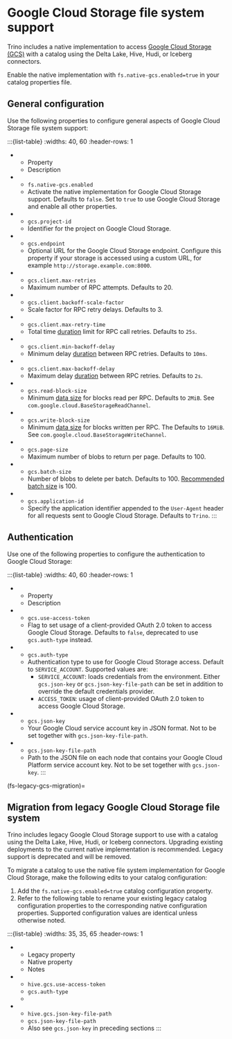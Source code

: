 # Google Cloud Storage file system support

Trino includes a native implementation to access [Google Cloud Storage
(GCS)](https://cloud.google.com/storage/) with a catalog using the Delta Lake,
Hive, Hudi, or Iceberg connectors.

Enable the native implementation with `fs.native-gcs.enabled=true` in your
catalog properties file.

## General configuration

Use the following properties to configure general aspects of Google Cloud
Storage file system support:

:::{list-table}
:widths: 40, 60
:header-rows: 1

* - Property
  - Description
* - `fs.native-gcs.enabled`
  - Activate the native implementation for Google Cloud Storage support.
    Defaults to `false`. Set to `true` to use Google Cloud Storage and enable
    all other properties.
* - `gcs.project-id`
  - Identifier for the project on Google Cloud Storage.
* - `gcs.endpoint`
  - Optional URL for the Google Cloud Storage endpoint. Configure this property
    if your storage is accessed using a custom URL, for example
    `http://storage.example.com:8000`.
* - `gcs.client.max-retries`
  - Maximum number of RPC attempts. Defaults to 20.
* - `gcs.client.backoff-scale-factor`
  - Scale factor for RPC retry delays. Defaults to 3.
* - `gcs.client.max-retry-time`
  - Total time [duration](prop-type-duration) limit for RPC call retries.
    Defaults to `25s`.
* - `gcs.client.min-backoff-delay`
  - Minimum delay [duration](prop-type-duration) between RPC retries. Defaults
    to `10ms`.
* - `gcs.client.max-backoff-delay`
  - Maximum delay [duration](prop-type-duration) between RPC retries. Defaults
    to `2s`.
* - `gcs.read-block-size`
  - Minimum [data size](prop-type-data-size) for blocks read per RPC. Defaults
    to `2MiB`. See `com.google.cloud.BaseStorageReadChannel`.
* - `gcs.write-block-size`
  - Minimum [data size](prop-type-data-size) for blocks written per RPC. The
    Defaults to `16MiB`. See `com.google.cloud.BaseStorageWriteChannel`.
* - `gcs.page-size`
  - Maximum number of blobs to return per page. Defaults to 100.
* - `gcs.batch-size`
  - Number of blobs to delete per batch. Defaults to 100. [Recommended batch
    size](https://cloud.google.com/storage/docs/batch) is 100.
* - `gcs.application-id`
  - Specify the application identifier appended to the `User-Agent` header
    for all requests sent to Google Cloud Storage. Defaults to `Trino`.
:::

## Authentication

Use one of the following properties to configure the authentication to Google
Cloud Storage:

:::{list-table}
:widths: 40, 60
:header-rows: 1

* - Property
  - Description
* - `gcs.use-access-token`
  - Flag to set usage of a client-provided OAuth 2.0 token to access Google
    Cloud Storage. Defaults to `false`, deprecated to use `gcs.auth-type` instead.
* - `gcs.auth-type`
  - Authentication type to use for Google Cloud Storage access. Default to `SERVICE_ACCOUNT`.
  Supported values are:
    * `SERVICE_ACCOUNT`: loads credentials from the environment. Either `gcs.json-key` or
      `gcs.json-key-file-path` can be set in addition to override the default
      credentials provider.
    * `ACCESS_TOKEN`: usage of client-provided OAuth 2.0 token to access Google
      Cloud Storage.
* - `gcs.json-key`
  - Your Google Cloud service account key in JSON format. Not to be set together
    with `gcs.json-key-file-path`.
* - `gcs.json-key-file-path`
  - Path to the JSON file on each node that contains your Google Cloud Platform
    service account key. Not to be set together with `gcs.json-key`.
:::

(fs-legacy-gcs-migration)=
## Migration from legacy Google Cloud Storage file system

Trino includes legacy Google Cloud Storage support to use with a catalog using
the Delta Lake, Hive, Hudi, or Iceberg connectors. Upgrading existing
deployments to the current native implementation is recommended. Legacy support
is deprecated and will be removed.

To migrate a catalog to use the native file system implementation for Google
Cloud Storage, make the following edits to your catalog configuration:

1. Add the `fs.native-gcs.enabled=true` catalog configuration property.
2. Refer to the following table to rename your existing legacy catalog
   configuration properties to the corresponding native configuration
   properties. Supported configuration values are identical unless otherwise
   noted.

  :::{list-table}
  :widths: 35, 35, 65
  :header-rows: 1
   * - Legacy property
     - Native property
     - Notes
   * - `hive.gcs.use-access-token`
     - `gcs.auth-type`
     -
   * - `hive.gcs.json-key-file-path`
     - `gcs.json-key-file-path`
     - Also see `gcs.json-key` in preceding sections
  :::
